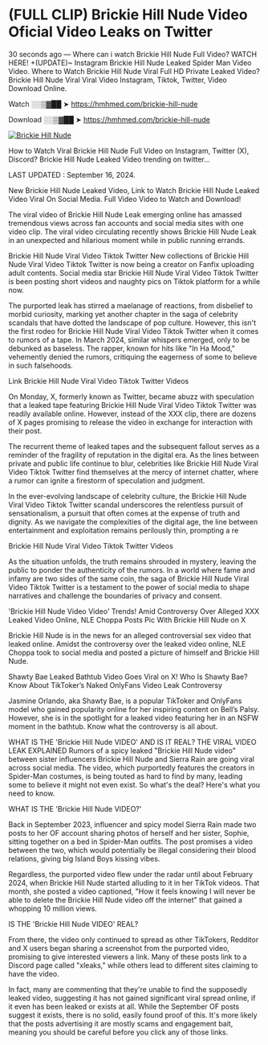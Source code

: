 # (FULL CLIP) Brickie Hill Nude Video Oficial Video Leaks on Twitter

30 seconds ago — Where can i watch Brickie Hill Nude Full Video? WATCH HERE! +(UPDATE)~ Instagram Brickie Hill Nude Leaked Spider Man Video Video. Where to Watch Brickie Hill Nude Viral Full HD Private Leaked Video? Brickie Hill Nude Viral Viral Video Instagram, Tiktok, Twitter, Video Download Online.

Watch ░░▒▓██ ➤ https://hmhmed.com/brickie-hill-nude

Download ░░▒▓██ ➤ https://hmhmed.com/brickie-hill-nude

[![Brickie Hill Nude](https://i.imgur.com/dJHk4Zq.gif)](https://hmhmed.com/brickie-hill-nude)

How to Watch Viral Brickie Hill Nude Full Video on Instagram, Twitter (X), Discord? Brickie Hill Nude Leaked Video trending on twitter...

LAST UPDATED : September 16, 2024.

New Brickie Hill Nude Leaked Video, Link to Watch Brickie Hill Nude Leaked Video Viral On Social Media. Full Video Video to Watch and Download!

The viral video of Brickie Hill Nude Leak emerging online has amassed tremendous views across fan accounts and social media sites with one video clip. The viral video circulating recently shows Brickie Hill Nude Leak in an unexpected and hilarious moment while in public running errands.

Brickie Hill Nude Viral Video Tiktok Twitter New collections of Brickie Hill Nude Viral Video Tiktok Twitter is now being a creator on Fanfix uploading adult contents. Social media star Brickie Hill Nude Viral Video Tiktok Twitter is been posting short videos and naughty pics on Tiktok platform for a while now.

The purported leak has stirred a maelanage of reactions, from disbelief to morbid curiosity, marking yet another chapter in the saga of celebrity scandals that have dotted the landscape of pop culture. However, this isn't the first rodeo for Brickie Hill Nude Viral Video Tiktok Twitter when it comes to rumors of a tape. In March 2024, similar whispers emerged, only to be debunked as baseless. The rapper, known for hits like "In Ha Mood," vehemently denied the rumors, critiquing the eagerness of some to believe in such falsehoods.

Link Brickie Hill Nude Viral Video Tiktok Twitter Videos

On Monday, X, formerly known as Twitter, became abuzz with speculation that a leaked tape featuring Brickie Hill Nude Viral Video Tiktok Twitter was readily available online. However, instead of the XXX clip, there are dozens of X pages promising to release the video in exchange for interaction with their post.

The recurrent theme of leaked tapes and the subsequent fallout serves as a reminder of the fragility of reputation in the digital era. As the lines between private and public life continue to blur, celebrities like Brickie Hill Nude Viral Video Tiktok Twitter find themselves at the mercy of internet chatter, where a rumor can ignite a firestorm of speculation and judgment.

In the ever-evolving landscape of celebrity culture, the Brickie Hill Nude Viral Video Tiktok Twitter scandal underscores the relentless pursuit of sensationalism, a pursuit that often comes at the expense of truth and dignity. As we navigate the complexities of the digital age, the line between entertainment and exploitation remains perilously thin, prompting a re

Brickie Hill Nude Viral Video Tiktok Twitter Videos

As the situation unfolds, the truth remains shrouded in mystery, leaving the public to ponder the authenticity of the rumors. In a world where fame and infamy are two sides of the same coin, the saga of Brickie Hill Nude Viral Video Tiktok Twitter is a testament to the power of social media to shape narratives and challenge the boundaries of privacy and consent.

'Brickie Hill Nude Video Video' Trends! Amid Controversy Over Alleged XXX Leaked Video Online, NLE Choppa Posts Pic With Brickie Hill Nude on X

Brickie Hill Nude is in the news for an alleged controversial sex video that leaked online. Amidst the controversy over the leaked video online, NLE Choppa took to social media and posted a picture of himself and Brickie Hill Nude.

Shawty Bae Leaked Bathtub Video Goes Viral on X! Who Is Shawty Bae? Know About TikToker’s Naked OnlyFans Video Leak Controversy

Jasmine Orlando, aka Shawty Bae, is a popular TikToker and OnlyFans model who gained popularity online for her inspiring content on Bell’s Palsy. However, she is in the spotlight for a leaked video featuring her in an NSFW moment in the bathtub. Know what the controversy is all about.

WHAT IS THE 'Brickie Hill Nude VIDEO' AND IS IT REAL? THE VIRAL VIDEO LEAK EXPLAINED Rumors of a spicy leaked "Brickie Hill Nude video" between sister influencers Brickie Hill Nude and Sierra Rain are going viral across social media. The video, which purportedly features the creators in Spider-Man costumes, is being touted as hard to find by many, leading some to believe it might not even exist. So what's the deal? Here's what you need to know.

WHAT IS THE 'Brickie Hill Nude VIDEO?'

Back in September 2023, influencer and spicy model Sierra Rain made two posts to her OF account sharing photos of herself and her sister, Sophie, sitting together on a bed in Spider-Man outfits. The post promises a video between the two, which would potentially be illegal considering their blood relations, giving big Island Boys kissing vibes.

Regardless, the purported video flew under the radar until about February 2024, when Brickie Hill Nude started alluding to it in her TikTok videos. That month, she posted a video captioned, "How it feels knowing I will never be able to delete the Brickie Hill Nude video off the internet" that gained a whopping 10 million views.

IS THE 'Brickie Hill Nude VIDEO' REAL?

From there, the video only continued to spread as other TikTokers, Redditor and X users began sharing a screenshot from the purported video, promising to give interested viewers a link. Many of these posts link to a Discord page called "xleaks," while others lead to different sites claiming to have the video.

In fact, many are commenting that they're unable to find the supposedly leaked video, suggesting it has not gained significant viral spread online, if it even has been leaked or exists at all. While the September OF posts suggest it exists, there is no solid, easily found proof of this. It's more likely that the posts advertising it are mostly scams and engagement bait, meaning you should be careful before you click any of those links.